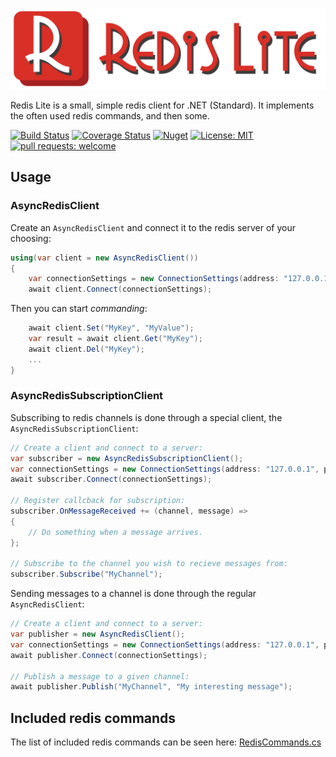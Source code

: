 ![RedisLite](https://raw.githubusercontent.com/balazs-kis/redis-lite/master/Logo/logo-title.png)

Redis Lite is a small, simple redis client for .NET (Standard). It implements the often used redis commands, and then some.

[![Build Status](https://travis-ci.com/balazs-kis/redis-lite.svg?branch=master)](https://travis-ci.com/balazs-kis/redis-lite)
[![Coverage Status](https://coveralls.io/repos/github/balazs-kis/redis-lite/badge.svg?branch=master)](https://coveralls.io/github/balazs-kis/redis-lite?branch=master)
[![Nuget](https://img.shields.io/nuget/v/RedisLite)](https://www.nuget.org/packages/RedisLite)
[![License: MIT](https://img.shields.io/badge/license-MIT-blueviolet)](https://opensource.org/licenses/MIT)
[![pull requests: welcome](https://img.shields.io/badge/pull%20requests-welcome-brightgreen)](https://github.com/balazs-kis/redis-lite/fork)

## Usage

### AsyncRedisClient
Create an `AsyncRedisClient` and connect it to the redis server of your choosing:
```csharp
using(var client = new AsyncRedisClient())
{
    var connectionSettings = new ConnectionSettings(address: "127.0.0.1", port: 6379);
    await client.Connect(connectionSettings);
```
Then you can start *commanding*:
```csharp
    await client.Set("MyKey", "MyValue");
    var result = await client.Get("MyKey");
    await client.Del("MyKey");
    ...
}
```

### AsyncRedisSubscriptionClient
Subscribing to redis channels is done through a special client, the `AsyncRedisSubscriptionClient`:
```csharp
// Create a client and connect to a server:
var subscriber = new AsyncRedisSubscriptionClient();
var connectionSettings = new ConnectionSettings(address: "127.0.0.1", port: 6379);
await subscriber.Connect(connectionSettings);

// Register callcback for subscription:
subscriber.OnMessageReceived += (channel, message) =>
{
    // Do something when a message arrives.
};

// Subscribe to the channel you wish to recieve messages from:
subscriber.Subscribe("MyChannel");
```

Sending messages to a channel is done through the regular `AsyncRedisClient`:
```csharp
// Create a client and connect to a server:
var publisher = new AsyncRedisClient();
var connectionSettings = new ConnectionSettings(address: "127.0.0.1", port: 6379);
await publisher.Connect(connectionSettings);

// Publish a message to a given channel:
await publisher.Publish("MyChannel", "My interesting message");
```

## Included redis commands
The list of included redis commands can be seen here: [RedisCommands.cs](https://raw.githubusercontent.com/balazs-kis/redis-lite/master/RedisLite.Client/CommandBuilders/RedisCommands.cs)
